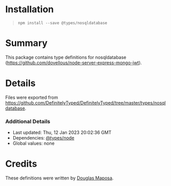 # Installation
> `npm install --save @types/nosqldatabase`

# Summary
This package contains type definitions for nosqldatabase (https://github.com/dovellous/node-server-express-mongo-jwt).

# Details
Files were exported from https://github.com/DefinitelyTyped/DefinitelyTyped/tree/master/types/nosqldatabase.

### Additional Details
 * Last updated: Thu, 12 Jan 2023 20:02:36 GMT
 * Dependencies: [@types/node](https://npmjs.com/package/@types/node)
 * Global values: none

# Credits
These definitions were written by [Douglas Maposa](https://github.com/drmaposa).
